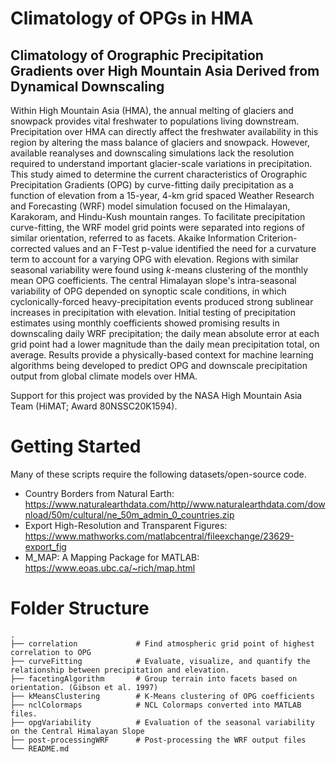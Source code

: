 # Climatology of OPGs in HMA
## Climatology of Orographic Precipitation Gradients over High Mountain Asia Derived from Dynamical Downscaling

Within High Mountain Asia (HMA), the annual melting of glaciers and snowpack provides vital freshwater to populations living downstream. Precipitation over HMA can directly affect the freshwater availability in this region by altering the mass balance of glaciers and snowpack. However, available reanalyses and downscaling simulations lack the resolution required to understand important glacier-scale variations in precipitation. This study aimed to determine the current characteristics of Orographic Precipitation Gradients (OPG) by curve-fitting daily precipitation as a function of elevation from a 15-year, 4-km grid spaced Weather Research and Forecasting (WRF) model simulation focused on the Himalayan, Karakoram, and Hindu-Kush mountain ranges. To facilitate precipitation curve-fitting, the WRF model grid points were separated into regions of similar orientation, referred to as facets. Akaike Information Criterion-corrected values and an F-Test p-value identified the need for a curvature term to account for a varying OPG with elevation. Regions with similar seasonal variability were found using $k$-means clustering of the monthly mean OPG coefficients. The central Himalayan slope's intra-seasonal variability of OPG depended on synoptic scale conditions, in which cyclonically-forced heavy-precipitation events produced strong sublinear increases in precipitation with elevation. Initial testing of precipitation estimates using monthly coefficients showed promising results in downscaling daily WRF precipitation; the daily mean absolute error at each grid point had a lower magnitude than the daily mean precipitation total, on average. Results provide a physically-based context for machine learning algorithms being developed to predict OPG and downscale precipitation output from global climate models over HMA.

Support for this project was provided by the NASA High Mountain Asia Team (HiMAT; Award 80NSSC20K1594).

# Getting Started

 Many of these scripts require the following datasets/open-source code.

* Country Borders from Natural Earth: <br />
https://www.naturalearthdata.com/http//www.naturalearthdata.com/download/50m/cultural/ne_50m_admin_0_countries.zip <br />
* Export High-Resolution and Transparent Figures: <br />
https://www.mathworks.com/matlabcentral/fileexchange/23629-export_fig <br />
* M_MAP: A Mapping Package for MATLAB: <br />
https://www.eoas.ubc.ca/~rich/map.html


# Folder Structure
    .
    ├── correlation             # Find atmospheric grid point of highest correlation to OPG
    ├── curveFitting            # Evaluate, visualize, and quantify the relationship between precipitation and elevation.
    ├── facetingAlgorithm       # Group terrain into facets based on orientation. (Gibson et al. 1997)
    ├── kMeansClustering        # K-Means clustering of OPG coefficients
    ├── nclColormaps            # NCL Colormaps converted into MATLAB files.
    ├── opgVariability          # Evaluation of the seasonal variability on the Central Himalayan Slope
    ├── post-processingWRF      # Post-processing the WRF output files
    └── README.md                 

